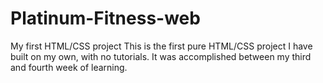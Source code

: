 # Platinum-Fitness-web
My first HTML/CSS project
This is the first pure HTML/CSS project I have built on my own, with no tutorials. It was accomplished between my third and fourth week of learning. 
